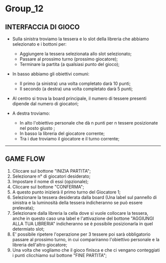 # Group_12


## INTERFACCIA DI GIOCO
- Sulla sinistra troviamo la tessera e lo slot della libreria che abbiamo selezionato e i bottoni per:
  -  Aggiungere la tessera selezionata allo slot selezionato;
  -  Passare al prossimo turno (prossimo giocatore);
  -  Terminare la partita (a qualsiasi punto del gioco);

- In basso abbiamo gli obiettivi comuni:
  -  Il primo (a sinistra) una volta completato darà 10 punti;
  -  Il secondo (a destra) una volta completato darà 5 punti;

- Al centro si trova la board principale, il numero di tessere presenti dipende dal numero di giocatori;

- A destra troviamo:
  - In alto l'obiettivo personale che dà n punti per n tessere posizionate nel posto giusto ;
  - In basso la libreria del giocatore corrente;
  - Tra i due troviamo il giocatore e il turno corrente;

----------------------------------

## GAME FLOW

1. Cliccare sul bottone "INIZIA PARTITA";
2. Selezionare n° di giocatori desiderato; 
3. Impostare il nome di essi (opzionale);
4. Cliccare sul bottone "CONFERMA";
5. A questo punto inizierà il primo turno del Giocatore 1;
6. Selezionare la tessera desiderata dalla board (Una label sul pannello di sinistra e la luminosità della tessera indicheranno se può essere prelevata);
7. Selezionare dalla libreria la cella dove si vuole collocare la tessera, anche in questo caso una label e l'attivazione del bottone "AGGIUNGI ALLA TUA LIBRERIA" indicheranno se è possibile posizionarla in quel determiato slot;
8. E' possibile ripetere l'operazione per 3 tessere poi sarà obbligatorio passare al prossimo turno, in cui compariranno l'obiettivo personale e la libreria dell'altro giocatore;
9. Una volta che vogliamo che il gioco finisca e che ci vengano conteggiati i punti clicchiamo sul bottone "FINE PARTITA";
